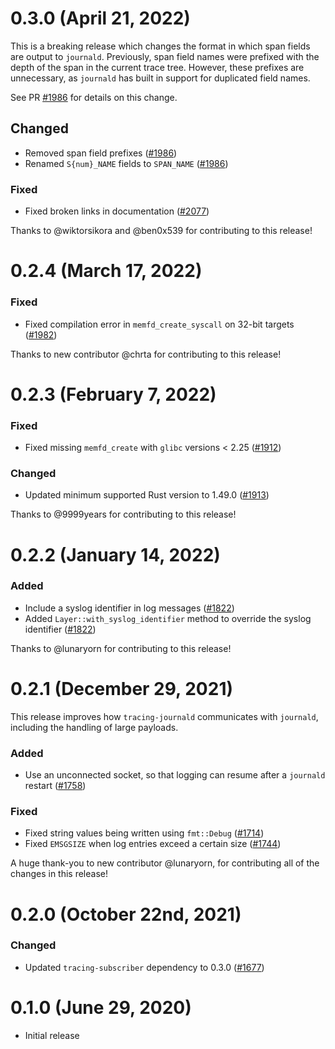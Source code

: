 # 0.3.0 (April 21, 2022)

This is a breaking release which changes the format in which span fields
are output to `journald`. Previously, span field names were prefixed with the
depth of the span in the current trace tree. However, these prefixes are
unnecessary, as `journald` has built in support for duplicated field names.

See PR [#1986] for details on this change.

## Changed

- Removed span field prefixes ([#1986])
- Renamed `S{num}_NAME` fields to `SPAN_NAME` ([#1986])

### Fixed

- Fixed broken links in documentation ([#2077])

Thanks to @wiktorsikora and @ben0x539 for contributing to this release!

[#1986]: https://github.com/tokio-rs/tracing/pull/1986
[#2077]: https://github.com/tokio-rs/tracing/pull/2077

# 0.2.4 (March 17, 2022)

### Fixed

- Fixed compilation error in `memfd_create_syscall` on 32-bit targets ([#1982])

Thanks to new contributor @chrta for contributing to this release!


[#1982]: https://github.com/tokio-rs/tracing/pull/1982

# 0.2.3 (February 7, 2022)

### Fixed

- Fixed missing `memfd_create` with `glibc` versions < 2.25 ([#1912])

### Changed

- Updated minimum supported Rust version to 1.49.0 ([#1913])

Thanks to @9999years for contributing to this release!

[#1912]: https://github.com/tokio-rs/tracing/pull/1912
[#1913]: https://github.com/tokio-rs/tracing/pull/1913

# 0.2.2 (January 14, 2022)
### Added

- Include a syslog identifier in log messages ([#1822])
- Added `Layer::with_syslog_identifier` method to override the syslog identifier
  ([#1822])

Thanks to @lunaryorn for contributing to this release!

[#1822]: https://github.com/tokio-rs/tracing/pull/1822

# 0.2.1 (December 29, 2021)

This release improves how `tracing-journald` communicates with `journald`,
including the handling of large payloads.

### Added

- Use an unconnected socket, so that logging can resume after a `journald`
  restart ([#1758])

### Fixed

- Fixed string values being written using `fmt::Debug` ([#1714])
- Fixed `EMSGSIZE` when log entries exceed a certain size ([#1744])

A huge thank-you to new contributor @lunaryorn, for contributing all of the
changes in this release!

[#1714]: https://github.com/tokio-rs/tracing/pull/1714
[#1744]: https://github.com/tokio-rs/tracing/pull/1744
[#1758]: https://github.com/tokio-rs/tracing/pull/1758

# 0.2.0 (October 22nd, 2021)

### Changed

- Updated `tracing-subscriber` dependency to 0.3.0 ([#1677])

[#1677]: https://github.com/tokio-rs/tracing/pull/1677
# 0.1.0 (June 29, 2020)

- Initial release